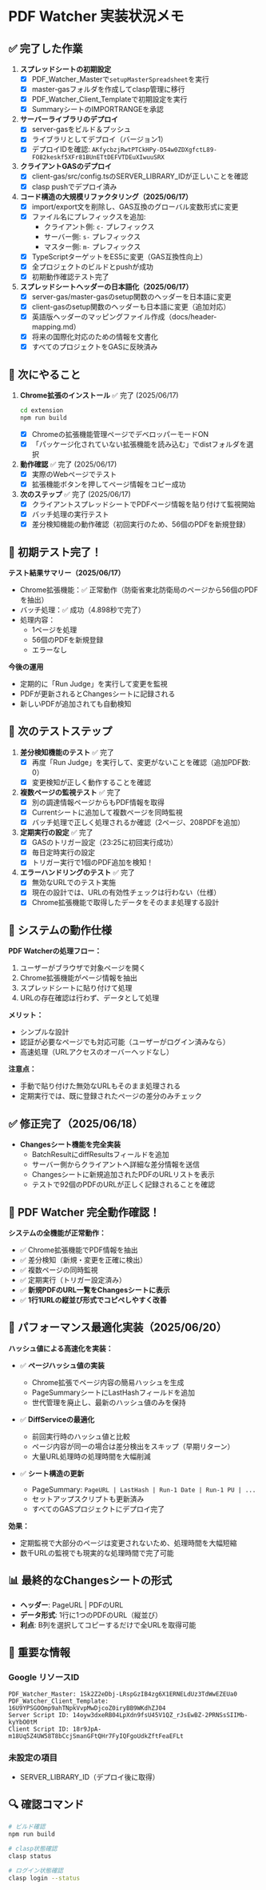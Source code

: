 # PDF Watcher 実装状況メモ

## ✅ 完了した作業

1. **スプレッドシートの初期設定**
   - [x] PDF_Watcher_Masterで`setupMasterSpreadsheet`を実行
   - [x] master-gasフォルダを作成してclasp管理に移行
   - [x] PDF_Watcher_Client_Templateで初期設定を実行
   - [x] SummaryシートのIMPORTRANGEを承認

2. **サーバーライブラリのデプロイ**
   - [x] server-gasをビルド＆プッシュ
   - [x] ライブラリとしてデプロイ（バージョン1）
   - [x] デプロイIDを確認: `AKfycbzjRwtPTCkHPy-D54w0ZDXgfctL89-FO82keskf5XFr81BUnETtDEFVTDEuXIwuuSRX`

3. **クライアントGASのデプロイ**
   - [x] client-gas/src/config.tsのSERVER_LIBRARY_IDが正しいことを確認
   - [x] clasp pushでデプロイ済み

4. **コード構造の大規模リファクタリング（2025/06/17）**
   - [x] import/export文を削除し、GAS互換のグローバル変数形式に変更
   - [x] ファイル名にプレフィックスを追加:
     - クライアント側: `c-` プレフィックス
     - サーバー側: `s-` プレフィックス
     - マスター側: `m-` プレフィックス
   - [x] TypeScriptターゲットをES5に変更（GAS互換性向上）
   - [x] 全プロジェクトのビルドとpushが成功
   - [x] 初期動作確認テスト完了

5. **スプレッドシートヘッダーの日本語化（2025/06/17）**
   - [x] server-gas/master-gasのsetup関数のヘッダーを日本語に変更
   - [x] client-gasのsetup関数のヘッダーも日本語に変更（追加対応）
   - [x] 英語版ヘッダーのマッピングファイル作成（docs/header-mapping.md）
   - [x] 将来の国際化対応のための情報を文書化
   - [x] すべてのプロジェクトをGASに反映済み

## 🎯 次にやること

1. **Chrome拡張のインストール** ✅ 完了 (2025/06/17)
   ```bash
   cd extension
   npm run build
   ```
   - [x] Chromeの拡張機能管理ページでデベロッパーモードON
   - [x] 「パッケージ化されていない拡張機能を読み込む」でdistフォルダを選択

2. **動作確認** ✅ 完了 (2025/06/17)
   - [x] 実際のWebページでテスト
   - [x] 拡張機能ボタンを押してページ情報をコピー成功

3. **次のステップ** ✅ 完了 (2025/06/17)
   - [x] クライアントスプレッドシートでPDFページ情報を貼り付けて監視開始
   - [x] バッチ処理の実行テスト
   - [x] 差分検知機能の動作確認（初回実行のため、56個のPDFを新規登録）

## 🎉 初期テスト完了！

**テスト結果サマリー（2025/06/17）**
- Chrome拡張機能：✅ 正常動作（防衛省東北防衛局のページから56個のPDFを抽出）
- バッチ処理：✅ 成功（4.898秒で完了）
- 処理内容：
  - 1ページを処理
  - 56個のPDFを新規登録
  - エラーなし

**今後の運用**
- 定期的に「Run Judge」を実行して変更を監視
- PDFが更新されるとChangesシートに記録される
- 新しいPDFが追加されても自動検知

## 🚀 次のテストステップ

1. **差分検知機能のテスト** ✅ 完了
   - [x] 再度「Run Judge」を実行して、変更がないことを確認（追加PDF数: 0）
   - [x] 変更検知が正しく動作することを確認

2. **複数ページの監視テスト** ✅ 完了
   - [x] 別の調達情報ページからもPDF情報を取得
   - [x] Currentシートに追加して複数ページを同時監視
   - [x] バッチ処理で正しく処理されるか確認（2ページ、208PDFを追加）

3. **定期実行の設定** ✅ 完了
   - [x] GASのトリガー設定（23:25に初回実行成功）
   - [x] 毎日定時実行の設定
   - [x] トリガー実行で1個のPDF追加を検知！

4. **エラーハンドリングのテスト** ✅ 完了
   - [x] 無効なURLでのテスト実施
   - [x] 現在の設計では、URLの有効性チェックは行わない（仕様）
   - [x] Chrome拡張機能で取得したデータをそのまま処理する設計
   
## 📌 システムの動作仕様

**PDF Watcherの処理フロー：**
1. ユーザーがブラウザで対象ページを開く
2. Chrome拡張機能がページ情報を抽出
3. スプレッドシートに貼り付けて処理
4. URLの存在確認は行わず、データとして処理

**メリット：**
- シンプルな設計
- 認証が必要なページでも対応可能（ユーザーがログイン済みなら）
- 高速処理（URLアクセスのオーバーヘッドなし）

**注意点：**
- 手動で貼り付けた無効なURLもそのまま処理される
- 定期実行では、既に登録されたページの差分のみチェック

## ✅ 修正完了（2025/06/18）

- **Changesシート機能を完全実装**
  - BatchResultにdiffResultsフィールドを追加
  - サーバー側からクライアントへ詳細な差分情報を送信
  - Changesシートに新規追加されたPDFのURLリストを表示
  - テストで92個のPDFのURLが正しく記録されることを確認

## 🎉 PDF Watcher 完全動作確認！

**システムの全機能が正常動作：**
- ✅ Chrome拡張機能でPDF情報を抽出
- ✅ 差分検知（新規・変更を正確に検出）
- ✅ 複数ページの同時監視
- ✅ 定期実行（トリガー設定済み）
- ✅ **新規PDFのURL一覧をChangesシートに表示**
- ✅ **1行1URLの縦並び形式でコピペしやすく改善**

## 🚀 パフォーマンス最適化実装（2025/06/20）

**ハッシュ値による高速化を実装：**
- ✅ **ページハッシュ値の実装**
  - Chrome拡張でページ内容の簡易ハッシュを生成
  - PageSummaryシートにLastHashフィールドを追加
  - 世代管理を廃止し、最新のハッシュ値のみを保持
  
- ✅ **DiffServiceの最適化**
  - 前回実行時のハッシュ値と比較
  - ページ内容が同一の場合は差分検出をスキップ（早期リターン）
  - 大量URL処理時の処理時間を大幅削減
  
- ✅ **シート構造の更新**
  - PageSummary: `PageURL | LastHash | Run-1 Date | Run-1 PU | ...`
  - セットアップスクリプトも更新済み
  - すべてのGASプロジェクトにデプロイ完了

**効果：**
- 定期監視で大部分のページは変更されないため、処理時間を大幅短縮
- 数千URLの監視でも現実的な処理時間で完了可能

## 📊 最終的なChangesシートの形式

- **ヘッダー**: PageURL | PDFのURL
- **データ形式**: 1行に1つのPDFのURL（縦並び）
- **利点**: B列を選択してコピーするだけで全URLを取得可能

## 📝 重要な情報

### Google リソースID
```
PDF_Watcher_Master: 1Sk2Z2eDbj-LRspGzIB4zg6X1ERNELdUz3TdWwEZEUa0
PDF_Watcher_Client_Template: 16U9YPSGOOmp9ahTNpkVvpMwDjcoZ0iryBB9WKdhZJ04
Server Script ID: 14oyw3dxeRB04LpXdn9fsU45V1QZ_rJsEwBZ-2PRNSsSIIMb-kyYbO0tM
Client Script ID: 18r9JpA-m18Uq5Z4UW58T8bCcjSmanGFtQHr7FyIQFgoUdkZftFeaEFLt
```

### 未設定の項目
- SERVER_LIBRARY_ID（デプロイ後に取得）

## 🔍 確認コマンド

```bash
# ビルド確認
npm run build

# clasp状態確認
clasp status

# ログイン状態確認
clasp login --status
```